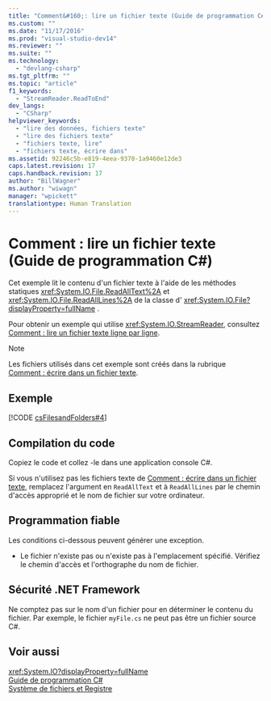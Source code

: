```yaml
---
title: "Comment&#160;: lire un fichier texte (Guide de programmation C#) | Microsoft Docs"
ms.custom: ""
ms.date: "11/17/2016"
ms.prod: "visual-studio-dev14"
ms.reviewer: ""
ms.suite: ""
ms.technology: 
  - "devlang-csharp"
ms.tgt_pltfrm: ""
ms.topic: "article"
f1_keywords: 
  - "StreamReader.ReadToEnd"
dev_langs: 
  - "CSharp"
helpviewer_keywords: 
  - "lire des données, fichiers texte"
  - "lire des fichiers texte"
  - "fichiers texte, lire"
  - "fichiers texte, écrire dans"
ms.assetid: 92246c5b-e819-4eea-9370-1a9460e12de3
caps.latest.revision: 17
caps.handback.revision: 17
author: "BillWagner"
ms.author: "wiwagn"
manager: "wpickett"
translationtype: Human Translation
---
```

# Comment&#160;: lire un fichier texte (Guide de programmation C#)
Cet exemple lit le contenu d'un fichier texte à l'aide de les méthodes statiques <xref:System.IO.File.ReadAllText%2A> et <xref:System.IO.File.ReadAllLines%2A> de la classe d' <xref:System.IO.File?displayProperty=fullName> .  
  
 Pour obtenir un exemple qui utilise <xref:System.IO.StreamReader>, consultez [Comment : lire un fichier texte ligne par ligne](../../../csharp/programming-guide/file-system/how-to-read-a-text-file-one-line-at-a-time.md).  
  
> [!NOTE]
>  Les fichiers utilisés dans cet exemple sont créés dans la rubrique [Comment : écrire dans un fichier texte](../../../csharp/programming-guide/file-system/how-to-write-to-a-text-file.md).  
  
## Exemple  
 [!CODE [csFilesandFolders#4](../CodeSnippet/VS_Snippets_VBCSharp/csFilesAndFolders#4)]  
  
## Compilation du code  
 Copiez le code et collez \-le dans une application console C\#.  
  
 Si vous n'utilisez pas les fichiers texte de [Comment : écrire dans un fichier texte](../../../csharp/programming-guide/file-system/how-to-write-to-a-text-file.md), remplacez l'argument en `ReadAllText` et à `ReadAllLines` par le chemin d'accès approprié et le nom de fichier sur votre ordinateur.  
  
## Programmation fiable  
 Les conditions ci\-dessous peuvent générer une exception.  
  
-   Le fichier n'existe pas ou n'existe pas à l'emplacement spécifié.  Vérifiez le chemin d'accès et l'orthographe du nom de fichier.  
  
## Sécurité .NET Framework  
 Ne comptez pas sur le nom d'un fichier pour en déterminer le contenu du fichier.  Par exemple, le fichier `myFile.cs` ne peut pas être un fichier source C\#.  
  
## Voir aussi  
 <xref:System.IO?displayProperty=fullName>   
 [Guide de programmation C\#](../../../csharp/programming-guide/index.md)   
 [Système de fichiers et Registre](../../../csharp/programming-guide/file-system/file-system-and-the-registry.md)
